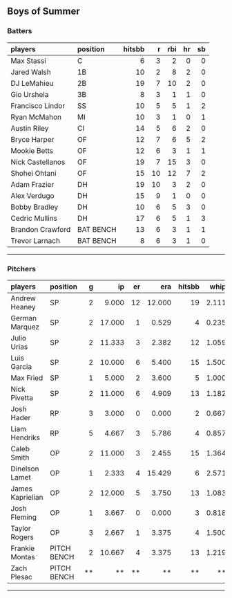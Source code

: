## Boys of Summer

### Batters

 
|players          |position  | hitsbb|  r| rbi| hr| sb| 
|:----------------|:---------|------:|--:|---:|--:|--:| 
|Max Stassi       |C         |      6|  3|   2|  0|  0| 
|Jared Walsh      |1B        |     10|  2|   8|  2|  0| 
|DJ LeMahieu      |2B        |     19|  7|  10|  2|  0| 
|Gio Urshela      |3B        |      8|  3|   1|  1|  0| 
|Francisco Lindor |SS        |     10|  5|   5|  1|  2| 
|Ryan McMahon     |MI        |     10|  3|   1|  0|  1| 
|Austin Riley     |CI        |     14|  5|   6|  2|  0| 
|Bryce Harper     |OF        |     12|  7|   6|  5|  2| 
|Mookie Betts     |OF        |     12|  6|   3|  1|  1| 
|Nick Castellanos |OF        |     19|  7|  15|  3|  0| 
|Shohei Ohtani    |OF        |     15| 10|  12|  7|  2| 
|Adam Frazier     |DH        |     19| 10|   3|  2|  0| 
|Alex Verdugo     |DH        |     15|  9|   1|  0|  0| 
|Bobby Bradley    |DH        |     10|  6|   5|  3|  0| 
|Cedric Mullins   |DH        |     17|  6|   5|  1|  3| 
|Brandon Crawford |BAT BENCH |     13|  6|   3|  1|  1| 
|Trevor Larnach   |BAT BENCH |      8|  6|   3|  1|  0| 

* * *

### Pitchers

 
|players          |position    |  g|     ip| er|    era| hitsbb|  whip| so|  w| sv| 
|:----------------|:-----------|--:|------:|--:|------:|------:|-----:|--:|--:|--:| 
|Andrew Heaney    |SP          |  2|  9.000| 12| 12.000|     19| 2.111| 14|  0|  0| 
|German Marquez   |SP          |  2| 17.000|  1|  0.529|      4| 0.235| 12|  2|  0| 
|Julio Urias      |SP          |  2| 11.333|  3|  2.382|     12| 1.059| 15|  1|  0| 
|Luis Garcia      |SP          |  2| 10.000|  6|  5.400|     15| 1.500| 10|  1|  0| 
|Max Fried        |SP          |  1|  5.000|  2|  3.600|      5| 1.000|  7|  1|  0| 
|Nick Pivetta     |SP          |  2| 11.000|  6|  4.909|     13| 1.182| 13|  0|  0| 
|Josh Hader       |RP          |  3|  3.000|  0|  0.000|      2| 0.667|  5|  0|  2| 
|Liam Hendriks    |RP          |  5|  4.667|  3|  5.786|      4| 0.857|  5|  0|  3| 
|Caleb Smith      |OP          |  2| 11.000|  3|  2.455|     15| 1.364| 14|  0|  0| 
|Dinelson Lamet   |OP          |  1|  2.333|  4| 15.429|      6| 2.571|  1|  0|  0| 
|James Kaprielian |OP          |  2| 12.000|  5|  3.750|     13| 1.083| 10|  0|  0| 
|Josh Fleming     |OP          |  1|  3.667|  0|  0.000|      3| 0.818|  2|  0|  0| 
|Taylor Rogers    |OP          |  3|  2.667|  1|  3.375|      4| 1.500|  2|  0|  0| 
|Frankie Montas   |PITCH BENCH |  2| 10.667|  4|  3.375|     13| 1.219|  8|  0|  0| 
|Zach Plesac      |PITCH BENCH | **|     **| **|     **|     **|    **| **| **| **| 


* * *


